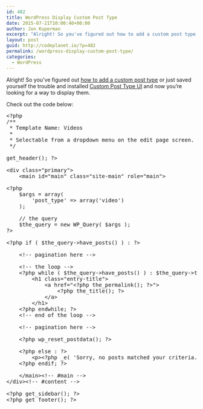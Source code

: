 ```yaml
---
id: 482
title: WordPress Display Custom Post Type
date: 2015-07-21T10:00:40+00:00
author: Jon Kuperman
excerpt: "Alright! So you've figured out how to add a custom post type or just saved yourself the trouble and installed Custom Post Type UI and now you're looking for a way to display them."
layout: post
guid: http://codeplanet.io/?p=482
permalink: /wordpress-display-custom-post-type/
categories:
  - WordPress
---
```

Alright! So you&#8217;ve figured out [how to add a custom post type](https://codex.wordpress.org/Post_Types#Custom_Post_Types) or just saved yourself the trouble and installed [Custom Post Type UI](https://wordpress.org/plugins/custom-post-type-ui/) and now you&#8217;re looking for a way to display them.

Check out the code below:

<pre class="lang:php decode:true">&lt;?php
/**
 * Template Name: Videos
 *
 * Selectable from a dropdown menu on the edit page screen.
 */

get_header(); ?&gt;

&lt;div class="primary"&gt;
    &lt;main id="main" class="site-main" role="main"&gt;

&lt;?php
    $args = array(
        'post_type' =&gt; array('video')
    );

    // the query
    $the_query = new WP_Query( $args );
?&gt;

&lt;?php if ( $the_query-&gt;have_posts() ) : ?&gt;

    &lt;!-- pagination here --&gt;

    &lt;!-- the loop --&gt;
    &lt;?php while ( $the_query-&gt;have_posts() ) : $the_query-&gt;the_post(); ?&gt;
        &lt;h1 class="entry-title"&gt;
            &lt;a href="&lt;?php the_permalink(); ?&gt;"&gt;
                &lt;?php the_title(); ?&gt;
            &lt;/a&gt;
        &lt;/h1&gt;
    &lt;?php endwhile; ?&gt;
    &lt;!-- end of the loop --&gt;

    &lt;!-- pagination here --&gt;

    &lt;?php wp_reset_postdata(); ?&gt;

    &lt;?php else : ?&gt;
        &lt;p&gt;&lt;?php _e( 'Sorry, no posts matched your criteria.' ); ?&gt;&lt;/p&gt;
    &lt;?php endif; ?&gt;

    &lt;/main&gt;&lt;!-- #main --&gt;
&lt;/div&gt;&lt;!-- #content --&gt;

&lt;?php get_sidebar(); ?&gt;
&lt;?php get_footer(); ?&gt;</pre>